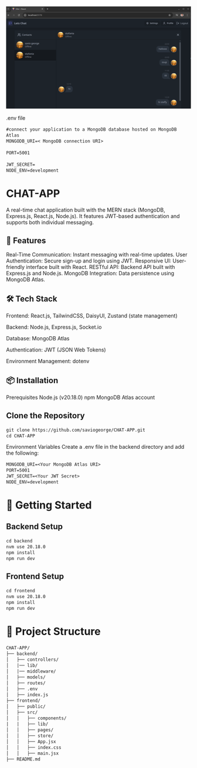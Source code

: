 ![snapshot](https://github.com/saviogeorge/CHAT-APP/blob/main/frontend/public/Screenshot%20from%202025-04-06%2012-50-28.png)

.env file
```
#connect your application to a MongoDB database hosted on MongoDB Atlas  
MONGODB_URI=< MongoDB connection URI>

PORT=5001

JWT_SECRET=
NODE_ENV=development 
``` 

# CHAT-APP

A real-time chat application built with the MERN stack (MongoDB, Express.js, React.js, Node.js). It features JWT-based authentication and supports both individual messaging.​

## 🚀 Features
Real-Time Communication: Instant messaging with real-time updates.
User Authentication: Secure sign-up and login using JWT.
Responsive UI: User-friendly interface built with React.
RESTful API: Backend API built with Express.js and Node.js.
MongoDB Integration: Data persistence using MongoDB Atlas.​

## 🛠️ Tech Stack

Frontend: React.js, TailwindCSS, DaisyUI, Zustand (state management)

Backend: Node.js, Express.js, Socket.io

Database: MongoDB Atlas

Authentication: JWT (JSON Web Tokens)

Environment Management: dotenv​

## 📦 Installation
Prerequisites
Node.js (v20.18.0)
npm
MongoDB Atlas account​

## Clone the Repository
```
git clone https://github.com/saviogeorge/CHAT-APP.git
cd CHAT-APP
```

Environment Variables
Create a .env file in the backend directory and add the following:
```
MONGODB_URI=<Your MongoDB Atlas URI>
PORT=5001
JWT_SECRET=<Your JWT Secret>
NODE_ENV=development
```

# 🚀 Getting Started

## Backend Setup
```
cd backend
nvm use 20.18.0
npm install
npm run dev
```

## Frontend Setup
```
cd frontend
nvm use 20.18.0
npm install
npm run dev
```


# 📁 Project Structure
```
CHAT-APP/
├── backend/
│   ├── controllers/
│   |── lib/
│   |── middleware/
│   ├── models/
│   ├── routes/
│   ├── .env
│   ├── index.js
├── frontend/
│   ├── public/
│   ├── src/
│   │   ├── components/
|   |   ├── lib/
│   │   ├── pages/
│   │   ├── store/
│   │   ├── App.jsx
│   │   ├── index.css
│   │   ├── main.jsx
├── README.md
```




